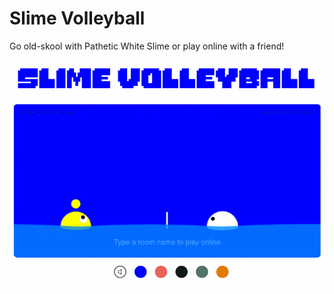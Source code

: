 # Slime Volleyball

Go old-skool with Pathetic White Slime or play online with a friend!

[![Slime Volleyball](https://raw.githubusercontent.com/iamjohnmills/slimevolleyball/master/screenshot.gif)](https://slimevolleyballwithfriends.herokuapp.com/)
